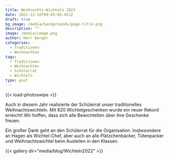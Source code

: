 ```yaml
---
title: Weihnachts-Wichteln 2022
date: 2022-12-16T09:45:03.451Z
draft: true
bg_image: /media/backgrounds/page-title.png
description: ""
image: /media/image.png
author: Herr Berger
categories:
  - Traditionen
  - Weihnachten
tags:
  - Traditionen
  - Weihnachten
  - Schülerrat
  - Wichteln
type: post
---
```

{{< load-photoswipe >}}

A﻿uch in diesem Jahr realisierte der Schülerrat unser traditionelles Weihnachtswichteln. Mit 820 Wichtelgeschenken wurde ein neuer Rekord erreicht! Wir hoffen, dass sich alle Bewichtelten über ihre Geschenke freuen.

E﻿in großer Dank geht an den Schülerrat für die Organisation. Insbesondere an Hagen als Wichtel-Chef, aber auch an alle Plätzchenbäcker, Tütenpacker und Weihnachtswichtel beim Austeilen in den Klassen.


{{< gallery dir="media/blog/Wichteln2022" >}}
